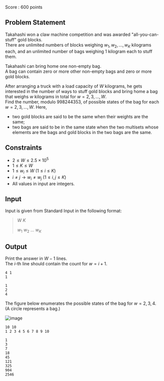 Score : $600$ points

## Problem Statement

Takahashi won a claw machine competition and was awarded "all-you-can-stuff" gold blocks.<br>
There are unlimited numbers of blocks weighing $w_1, w_2, \dots, w_K$ kilograms each, and an unlimited number of bags weighing $1$ kilogram each to stuff them.

Takahashi can bring home one non-empty bag.<br>
A bag can contain zero or more other non-empty bags and zero or more gold blocks.

After arranging a truck with a load capacity of $W$ kilograms, he gets interested in the number of ways to stuff gold blocks and bring home a bag that weighs $w$ kilograms in total for $w = 2, 3, \dots, W$.<br>
Find the number, modulo $998244353$, of possible states of the bag for each $w = 2, 3, \dots, W$. Here,

- two gold blocks are said to be the same when their weights are the same;
- two bags are said to be in the same state when the two multisets whose elements are the bags and gold blocks in the two bags are the same.

## Constraints

- $2 \leq W \leq 2.5 \times 10^5$
- $1 \leq K \leq W$
- $1 \leq w_i \leq W$ $(1 \leq i \leq K)$
- $i \neq j \to w_i \neq w_j$ $(1 \leq i,j \leq K)$
- All values in input are integers.

## Input

Input is given from Standard Input in the following format:

> $W$ $K$
> 
> $w_1$ $w_2$ $\dots$ $w_K$

## Output

Print the answer in $W - 1$ lines.<br>
The $i$-th line should contain the count for $w = i + 1$.

```input1
4 1
1
```

```output1
1
2
4
```

The figure below enumerates the possible states of the bag for $w = 2, 3, 4$. (A circle represents a bag.)

![image](https://img.atcoder.jp/ghi/5e1a4298e8b0992c767932915c7e93f4.png)

```input2
10 10
1 2 3 4 5 6 7 8 9 10
```

```output2
1
3
7
18
45
121
325
904
2546
```